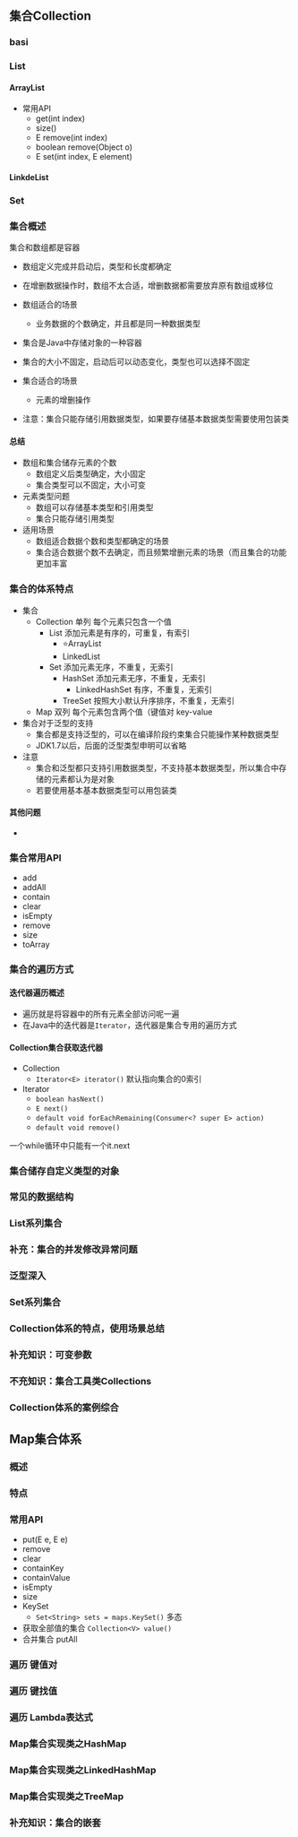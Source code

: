 ## 集合Collection

### basi

### List

#### ArrayList

- 常用API
  - get(int index)
  - size()
  - E remove(int index)
  - boolean remove(Object o) 
  - E set(int index, E element)

#### LinkdeList

### Set

### 集合概述

集合和数组都是容器

- 数组定义完成并启动后，类型和长度都确定
- 在增删数据操作时，数组不太合适，增删数据都需要放弃原有数组或移位

- 数组适合的场景
  - 业务数据的个数确定，并且都是同一种数据类型

- 集合是Java中存储对象的一种容器

- 集合的大小不固定，启动后可以动态变化，类型也可以选择不固定
- 集合适合的场景
  - 元素的增删操作
- 注意：集合只能存储引用数据类型，如果要存储基本数据类型需要使用包装类



#### 总结

- 数组和集合储存元素的个数
  - 数组定义后类型确定，大小固定
  - 集合类型可以不固定，大小可变
- 元素类型问题
  - 数组可以存储基本类型和引用类型
  - 集合只能存储引用类型
- 适用场景
  - 数组适合数据个数和类型都确定的场景
  - 集合适合数据个数不去确定，而且频繁增删元素的场景（而且集合的功能更加丰富

### 集合的体系特点

- 集合
  - Collection 单列 每个元素只包含一个值
    - List 添加元素是有序的，可重复，有索引
      - ⭐ArrayList
      - LinkedList
    - Set 添加元素无序，不重复，无索引
      - HashSet 添加元素无序，不重复，无索引
        - LinkedHashSet 有序，不重复，无索引
      - TreeSet 按照大小默认升序排序，不重复，无索引
  - Map 双列 每个元素包含两个值（键值对 key-value
- 集合对于泛型的支持
  - 集合都是支持泛型的，可以在编译阶段约束集合只能操作某种数据类型
  - JDK1.7以后，后面的泛型类型申明可以省略
- 注意
  - 集合和泛型都只支持引用数据类型，不支持基本数据类型，所以集合中存储的元素都认为是对象
  - 若要使用基本基本数据类型可以用包装类

#### 其他问题

- 

### 集合常用API

- add 
- addAll
- contain 
- clear 
- isEmpty 
- remove 
- size 
- toArray

### 集合的遍历方式

#### 迭代器遍历概述

- 遍历就是将容器中的所有元素全部访问呢一遍
- 在Java中的迭代器是`Iterator`，迭代器是集合专用的遍历方式

#### Collection集合获取迭代器

- Collection
  - `Iterator<E> iterator()` 默认指向集合的0索引
- Iterator
  - `boolean hasNext()`
  - `E next()`
  - `default void forEachRemaining(Consumer<? super E> action)`
  - `default void remove()`

一个while循环中只能有一个it.next

### 集合储存自定义类型的对象

### 常见的数据结构

### List系列集合

### 补充：集合的并发修改异常问题

### 泛型深入

### Set系列集合

### Collection体系的特点，使用场景总结

### 补充知识：可变参数

### 不充知识：集合工具类Collections

### Collection体系的案例综合

## Map集合体系

### 概述

### 特点

### 常用API

- put(E e, E e)
- remove 
- clear
- containKey
- containValue
- isEmpty
- size
- KeySet
  - `Set<String> sets = maps.KeySet()` 多态
- 获取全部值的集合 `Collection<V> value()`
- 合并集合 putAll

### 遍历 键值对

### 遍历 键找值

### 遍历 Lambda表达式

### Map集合实现类之HashMap

### Map集合实现类之LinkedHashMap

### Map集合实现类之TreeMap

### 补充知识：集合的嵌套